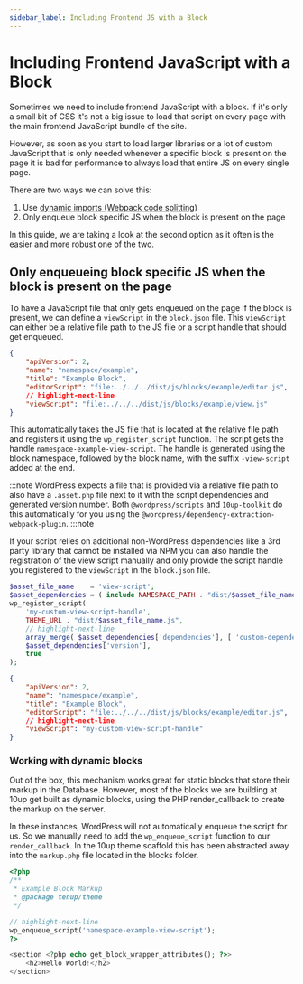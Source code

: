 ```yaml
---
sidebar_label: Including Frontend JS with a Block
---
```


# Including Frontend JavaScript with a Block

Sometimes we need to include frontend JavaScript with a block. If it's only a small bit of CSS it's not a big issue to load that script on every page with the main frontend JavaScript bundle of the site.

However, as soon as you start to load larger libraries or a lot of custom JavaScript that is only needed whenever a specific block is present on the page it is bad for performance to always load that entire JS on every single page.

There are two ways we can solve this:

1. Use [dynamic imports (Webpack code splitting)](https://webpack.js.org/guides/code-splitting/)
2. Only enqueue block specific JS when the block is present on the page

In this guide, we are taking a look at the second option as it often is the easier and more robust one of the two.

## Only enqueueing block specific JS when the block is present on the page

To have a JavaScript file that only gets enqueued on the page if the block is present, we can define a `viewScript` in the `block.json` file. This `viewScript` can either be a relative file path to the JS file or a script handle that should get enqueued.

```json title="block.json"
{
	"apiVersion": 2,
	"name": "namespace/example",
	"title": "Example Block",
	"editorScript": "file:../../../dist/js/blocks/example/editor.js",
	// highlight-next-line
	"viewScript": "file:../../../dist/js/blocks/example/view.js"
}
```

This automatically takes the JS file that is located at the relative file path and registers it using the `wp_register_script` function. The script gets the handle `namespace-example-view-script`. The handle is generated using the block namespace, followed by the block name, with the suffix `-view-script` added at the end.

:::note
WordPress expects a file that is provided via a relative file path to also have a `.asset.php` file next to it with the script dependencies and generated version number. Both `@wordpress/scripts` and `10up-toolkit` do this automatically for you using the `@wordpress/dependency-extraction-webpack-plugin`.
:::note

If your script relies on additional non-WordPress dependencies like a 3rd party library that cannot be installed via NPM you can also handle the registration of the view script manually and only provide the script handle you registered to the `viewScript` in the `block.json` file.

```php
$asset_file_name    = 'view-script';
$asset_dependencies = ( include NAMESPACE_PATH . "dist/$asset_file_name.asset.php" );
wp_register_script(
	'my-custom-view-script-handle',
	THEME_URL . "dist/$asset_file_name.js",
	// highlight-next-line
	array_merge( $asset_dependencies['dependencies'], [ 'custom-dependency' ] ),
	$asset_dependencies['version'],
	true
);
```

```json title="block.json"
{
	"apiVersion": 2,
	"name": "namespace/example",
	"title": "Example Block",
	"editorScript": "file:../../../dist/js/blocks/example/editor.js",
	// highlight-next-line
	"viewScript": "my-custom-view-script-handle"
}
```

### Working with dynamic blocks

Out of the box, this mechanism works great for static blocks that store their markup in the Database. However, most of the blocks we are building at 10up get built as dynamic blocks, using the PHP render_callback to create the markup on the server.

In these instances, WordPress will not automatically enqueue the script for us. So we manually need to add the `wp_enqueue_script` function to our `render_callback`. In the 10up theme scaffold this has been abstracted away into the `markup.php` file located in the blocks folder.

```php title="blocks.php"
<?php
/**
 * Example Block Markup
 * @package tenup/theme
 */

// highlight-next-line
wp_enqueue_script('namespace-example-view-script');
?>

<section <?php echo get_block_wrapper_attributes(); ?>>
	<h2>Hello World!</h2>
</section>
```
